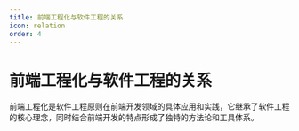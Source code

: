 ```yaml
---
title: 前端工程化与软件工程的关系
icon: relation
order: 4
---
```


# 前端工程化与软件工程的关系

前端工程化是软件工程原则在前端开发领域的具体应用和实践，它继承了软件工程的核心理念，同时结合前端开发的特点形成了独特的方法论和工具体系。
